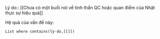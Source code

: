Lý do:: [[Chưa có một buổi nói về tinh thần QC hoặc quan điểm của Nhật thực sự hiệu quả]]

Hệ quả của vấn đề này:
```dataview
List where contains(lý-do,[[]])
```



 
